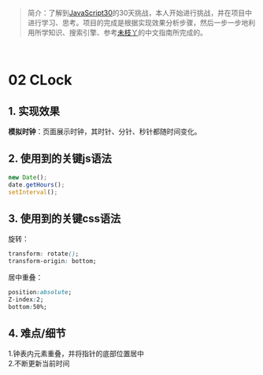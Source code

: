 <br/>

>简介：了解到[JavaScript30](https://javascript30.com)的30天挑战，本人开始进行挑战，并在项目中进行学习、思考。项目的完成是根据实现效果分析步骤，然后一步一步地利用所学知识、搜索引擎、参考[未枝丫](https://github.com/soyaine)的中文指南所完成的。

<br/>

# 02 CLock

## 1. 实现效果
**模拟时钟**：页面展示时钟，其时针、分针、秒针都随时间变化。

## 2. 使用到的关键js语法
```javascript
new Date();
date.getHours();
setInterval();
```
## 3. 使用到的关键css语法
旋转：
```css
transform: rotate();
transform-origin: bottom;
```
居中重叠：
```css
position:absolute;
Z-index:2;
bottom:50%;
```

## 4. 难点/细节
1.钟表内元素重叠，并将指针的底部位置居中</br>
2.不断更新当前时间
